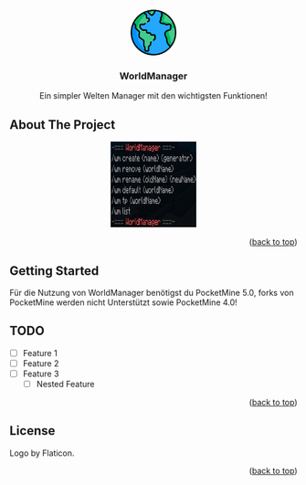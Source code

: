 <a name="readme-top"></a>

<!-- PROJECT LOGO -->
<br />
<div align="center">
  <a href="https://github.com/RudeusPM/WorldManager">
    <img src="images/logo.png" alt="Logo" width="80" height="80">
  </a>

<h3 align="center">WorldManager</h3>

  <p align="center">
    Ein simpler Welten Manager mit den wichtigsten Funktionen!
    <br />
  </p>
</div>

<!-- ABOUT THE PROJECT -->
## About The Project

<div align="center">
  <a href="https://github.com/RudeusPM/WorldManager">
    <img src="images/screenshot.jpg" alt="Logo" width="150" height="150">
  </a>
</div>


<p align="right">(<a href="#readme-top">back to top</a>)</p>

<!-- GETTING STARTED -->
## Getting Started

Für die Nutzung von WorldManager benötigst du PocketMine 5.0, forks von PocketMine werden nicht Unterstützt sowie PocketMine 4.0!

<!-- ROADMAP -->
## TODO

- [ ] Feature 1
- [ ] Feature 2
- [ ] Feature 3
    - [ ] Nested Feature

<p align="right">(<a href="#readme-top">back to top</a>)</p>

<!-- LICENSE -->
## License

Logo by Flaticon.

<p align="right">(<a href="#readme-top">back to top</a>)</p>